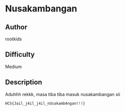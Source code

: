 # Nusakambangan

## Author

rootkids

## Difficulty

Medium

## Description

Aduhhh rekkk, masa tiba tiba masuk nusakambangan sii

```
HCS{Jail_j4il_j4il_nUsakamb4ngan!!!}
```
